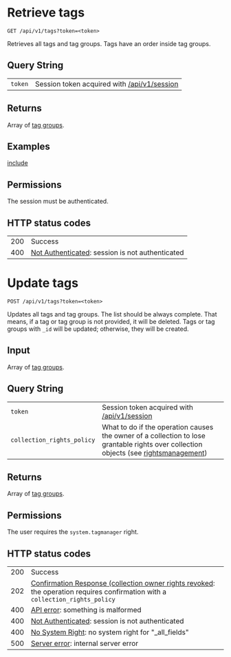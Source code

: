 # Retrieve tags

    GET /api/v1/tags?token=<token>

Retrieves all tags and tag groups. Tags have an order inside tag groups.

## Query String

|   |   |
|---|---|
| `token` | Session token acquired with [/api/v1/session](/technical/api/session/session.html) |

## Returns

Array of [tag groups](/technical/types/tag/tag.html#taggroup).

## Examples


[include](./get.json)


## Permissions

The session must be authenticated.

## HTTP status codes

|   |   |
|---|---|
| 200 | Success |
| 400 | [Not Authenticated](/technical/errors/errors.html#not_authenticated): session is not authenticated |





# Update tags

    POST /api/v1/tags?token=<token>

Updates all tags and tag groups. The list should be always complete. That means, if a tag or tag group
is not provided, it will be deleted. Tags or tag groups with `_id` will be updated; otherwise, they will
be created.

## Input

Array of [tag groups](/technical/types/tag/tag.html#taggroup).

## Query String

|   |   |
|---|---|
| `token` | Session token acquired with [/api/v1/session](/technical/api/session/session.html) |
| `collection_rights_policy` | What to do if the operation causes the owner of a collection to lose grantable rights over collection objects (see [rightsmanagement](/technical/rightsmanagement/rightsmanagement.html#collection_rights_policy)) |

## Returns

Array of [tag groups](/technical/types/tag/tag.html#taggroup).

## Permissions

The user requires the `system.tagmanager` right.

## HTTP status codes

|   |   |
|---|---|
| 200 | Success |
| 202 | [Confirmation Response (collection owner rights revoked](/technical/confirmation/confirmation.html#corr): the operation requires confirmation with a `collection_rights_policy` |
| 400 | [API error](/technical/errors/errors.html#api_error): something is malformed |
| 400 | [Not Authenticated](/technical/errors/errors.html#not_authenticated): session is not authenticated |
| 400 | [No System Right](/technical/errors/errors.html#no_system_right): no system right for "\_all\_fields" |
| 500 | [Server error](/technical/errors/errors.html#server_error): internal server error |

